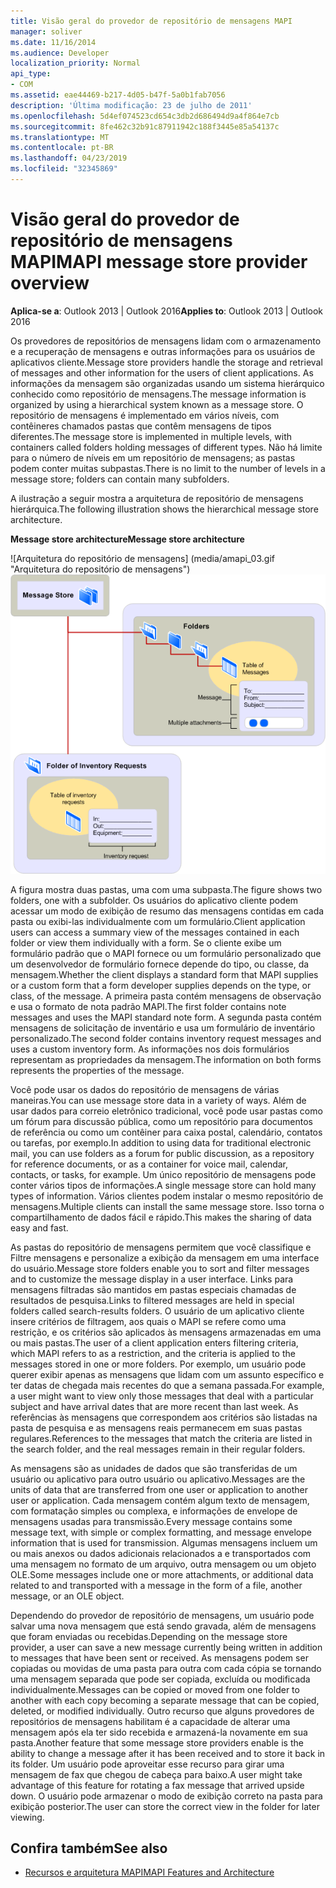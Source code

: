 ```yaml
---
title: Visão geral do provedor de repositório de mensagens MAPI
manager: soliver
ms.date: 11/16/2014
ms.audience: Developer
localization_priority: Normal
api_type:
- COM
ms.assetid: eae44469-b217-4d05-b47f-5a0b1fab7056
description: 'Última modificação: 23 de julho de 2011'
ms.openlocfilehash: 5d4ef074523cd654c3db2d686494d9a4f864e7cb
ms.sourcegitcommit: 8fe462c32b91c87911942c188f3445e85a54137c
ms.translationtype: MT
ms.contentlocale: pt-BR
ms.lasthandoff: 04/23/2019
ms.locfileid: "32345869"
---
```

# <a name="mapi-message-store-provider-overview"></a><span data-ttu-id="e0556-103">Visão geral do provedor de repositório de mensagens MAPI</span><span class="sxs-lookup"><span data-stu-id="e0556-103">MAPI message store provider overview</span></span>
  
<span data-ttu-id="e0556-104">**Aplica-se a**: Outlook 2013 | Outlook 2016</span><span class="sxs-lookup"><span data-stu-id="e0556-104">**Applies to**: Outlook 2013 | Outlook 2016</span></span> 
  
<span data-ttu-id="e0556-105">Os provedores de repositórios de mensagens lidam com o armazenamento e a recuperação de mensagens e outras informações para os usuários de aplicativos cliente.</span><span class="sxs-lookup"><span data-stu-id="e0556-105">Message store providers handle the storage and retrieval of messages and other information for the users of client applications.</span></span> <span data-ttu-id="e0556-106">As informações da mensagem são organizadas usando um sistema hierárquico conhecido como repositório de mensagens.</span><span class="sxs-lookup"><span data-stu-id="e0556-106">The message information is organized by using a hierarchical system known as a message store.</span></span> <span data-ttu-id="e0556-107">O repositório de mensagens é implementado em vários níveis, com contêineres chamados pastas que contêm mensagens de tipos diferentes.</span><span class="sxs-lookup"><span data-stu-id="e0556-107">The message store is implemented in multiple levels, with containers called folders holding messages of different types.</span></span> <span data-ttu-id="e0556-108">Não há limite para o número de níveis em um repositório de mensagens; as pastas podem conter muitas subpastas.</span><span class="sxs-lookup"><span data-stu-id="e0556-108">There is no limit to the number of levels in a message store; folders can contain many subfolders.</span></span> 
  
<span data-ttu-id="e0556-109">A ilustração a seguir mostra a arquitetura de repositório de mensagens hierárquica.</span><span class="sxs-lookup"><span data-stu-id="e0556-109">The following illustration shows the hierarchical message store architecture.</span></span>
  
<span data-ttu-id="e0556-110">**Message store architecture**</span><span class="sxs-lookup"><span data-stu-id="e0556-110">**Message store architecture**</span></span>
  
<span data-ttu-id="e0556-111">![Arquitetura do repositório de mensagens] (media/amapi_03.gif "Arquitetura do repositório de mensagens")</span><span class="sxs-lookup"><span data-stu-id="e0556-111">![Message store architecture](media/amapi_03.gif "Message store architecture")</span></span>
  
<span data-ttu-id="e0556-112">A figura mostra duas pastas, uma com uma subpasta.</span><span class="sxs-lookup"><span data-stu-id="e0556-112">The figure shows two folders, one with a subfolder.</span></span> <span data-ttu-id="e0556-113">Os usuários do aplicativo cliente podem acessar um modo de exibição de resumo das mensagens contidas em cada pasta ou exibi-las individualmente com um formulário.</span><span class="sxs-lookup"><span data-stu-id="e0556-113">Client application users can access a summary view of the messages contained in each folder or view them individually with a form.</span></span> <span data-ttu-id="e0556-114">Se o cliente exibe um formulário padrão que o MAPI fornece ou um formulário personalizado que um desenvolvedor de formulário fornece depende do tipo, ou classe, da mensagem.</span><span class="sxs-lookup"><span data-stu-id="e0556-114">Whether the client displays a standard form that MAPI supplies or a custom form that a form developer supplies depends on the type, or class, of the message.</span></span> <span data-ttu-id="e0556-115">A primeira pasta contém mensagens de observação e usa o formato de nota padrão MAPI.</span><span class="sxs-lookup"><span data-stu-id="e0556-115">The first folder contains note messages and uses the MAPI standard note form.</span></span> <span data-ttu-id="e0556-116">A segunda pasta contém mensagens de solicitação de inventário e usa um formulário de inventário personalizado.</span><span class="sxs-lookup"><span data-stu-id="e0556-116">The second folder contains inventory request messages and uses a custom inventory form.</span></span> <span data-ttu-id="e0556-117">As informações nos dois formulários representam as propriedades da mensagem.</span><span class="sxs-lookup"><span data-stu-id="e0556-117">The information on both forms represents the properties of the message.</span></span>
  
<span data-ttu-id="e0556-118">Você pode usar os dados do repositório de mensagens de várias maneiras.</span><span class="sxs-lookup"><span data-stu-id="e0556-118">You can use message store data in a variety of ways.</span></span> <span data-ttu-id="e0556-119">Além de usar dados para correio eletrônico tradicional, você pode usar pastas como um fórum para discussão pública, como um repositório para documentos de referência ou como um contêiner para caixa postal, calendário, contatos ou tarefas, por exemplo.</span><span class="sxs-lookup"><span data-stu-id="e0556-119">In addition to using data for traditional electronic mail, you can use folders as a forum for public discussion, as a repository for reference documents, or as a container for voice mail, calendar, contacts, or tasks, for example.</span></span> <span data-ttu-id="e0556-120">Um único repositório de mensagens pode conter vários tipos de informações.</span><span class="sxs-lookup"><span data-stu-id="e0556-120">A single message store can hold many types of information.</span></span> <span data-ttu-id="e0556-121">Vários clientes podem instalar o mesmo repositório de mensagens.</span><span class="sxs-lookup"><span data-stu-id="e0556-121">Multiple clients can install the same message store.</span></span> <span data-ttu-id="e0556-122">Isso torna o compartilhamento de dados fácil e rápido.</span><span class="sxs-lookup"><span data-stu-id="e0556-122">This makes the sharing of data easy and fast.</span></span> 
  
<span data-ttu-id="e0556-123">As pastas do repositório de mensagens permitem que você classifique e Filtre mensagens e personalize a exibição da mensagem em uma interface do usuário.</span><span class="sxs-lookup"><span data-stu-id="e0556-123">Message store folders enable you to sort and filter messages and to customize the message display in a user interface.</span></span> <span data-ttu-id="e0556-124">Links para mensagens filtradas são mantidos em pastas especiais chamadas de resultados de pesquisa.</span><span class="sxs-lookup"><span data-stu-id="e0556-124">Links to filtered messages are held in special folders called search-results folders.</span></span> <span data-ttu-id="e0556-125">O usuário de um aplicativo cliente insere critérios de filtragem, aos quais o MAPI se refere como uma restrição, e os critérios são aplicados às mensagens armazenadas em uma ou mais pastas.</span><span class="sxs-lookup"><span data-stu-id="e0556-125">The user of a client application enters filtering criteria, which MAPI refers to as a restriction, and the criteria is applied to the messages stored in one or more folders.</span></span> <span data-ttu-id="e0556-126">Por exemplo, um usuário pode querer exibir apenas as mensagens que lidam com um assunto específico e ter datas de chegada mais recentes do que a semana passada.</span><span class="sxs-lookup"><span data-stu-id="e0556-126">For example, a user might want to view only those messages that deal with a particular subject and have arrival dates that are more recent than last week.</span></span> <span data-ttu-id="e0556-127">As referências às mensagens que correspondem aos critérios são listadas na pasta de pesquisa e as mensagens reais permanecem em suas pastas regulares.</span><span class="sxs-lookup"><span data-stu-id="e0556-127">References to the messages that match the criteria are listed in the search folder, and the real messages remain in their regular folders.</span></span>
  
<span data-ttu-id="e0556-128">As mensagens são as unidades de dados que são transferidas de um usuário ou aplicativo para outro usuário ou aplicativo.</span><span class="sxs-lookup"><span data-stu-id="e0556-128">Messages are the units of data that are transferred from one user or application to another user or application.</span></span> <span data-ttu-id="e0556-129">Cada mensagem contém algum texto de mensagem, com formatação simples ou complexa, e informações de envelope de mensagens usadas para transmissão.</span><span class="sxs-lookup"><span data-stu-id="e0556-129">Every message contains some message text, with simple or complex formatting, and message envelope information that is used for transmission.</span></span> <span data-ttu-id="e0556-130">Algumas mensagens incluem um ou mais anexos ou dados adicionais relacionados a e transportados com uma mensagem no formato de um arquivo, outra mensagem ou um objeto OLE.</span><span class="sxs-lookup"><span data-stu-id="e0556-130">Some messages include one or more attachments, or additional data related to and transported with a message in the form of a file, another message, or an OLE object.</span></span> 
  
<span data-ttu-id="e0556-131">Dependendo do provedor de repositório de mensagens, um usuário pode salvar uma nova mensagem que está sendo gravada, além de mensagens que foram enviadas ou recebidas.</span><span class="sxs-lookup"><span data-stu-id="e0556-131">Depending on the message store provider, a user can save a new message currently being written in addition to messages that have been sent or received.</span></span> <span data-ttu-id="e0556-132">As mensagens podem ser copiadas ou movidas de uma pasta para outra com cada cópia se tornando uma mensagem separada que pode ser copiada, excluída ou modificada individualmente.</span><span class="sxs-lookup"><span data-stu-id="e0556-132">Messages can be copied or moved from one folder to another with each copy becoming a separate message that can be copied, deleted, or modified individually.</span></span> <span data-ttu-id="e0556-133">Outro recurso que alguns provedores de repositórios de mensagens habilitam é a capacidade de alterar uma mensagem após ela ter sido recebida e armazená-la novamente em sua pasta.</span><span class="sxs-lookup"><span data-stu-id="e0556-133">Another feature that some message store providers enable is the ability to change a message after it has been received and to store it back in its folder.</span></span> <span data-ttu-id="e0556-134">Um usuário pode aproveitar esse recurso para girar uma mensagem de fax que chegou de cabeça para baixo.</span><span class="sxs-lookup"><span data-stu-id="e0556-134">A user might take advantage of this feature for rotating a fax message that arrived upside down.</span></span> <span data-ttu-id="e0556-135">O usuário pode armazenar o modo de exibição correto na pasta para exibição posterior.</span><span class="sxs-lookup"><span data-stu-id="e0556-135">The user can store the correct view in the folder for later viewing.</span></span> 
  
## <a name="see-also"></a><span data-ttu-id="e0556-136">Confira também</span><span class="sxs-lookup"><span data-stu-id="e0556-136">See also</span></span>

- [<span data-ttu-id="e0556-137">Recursos e arquitetura MAPI</span><span class="sxs-lookup"><span data-stu-id="e0556-137">MAPI Features and Architecture</span></span>](mapi-features-and-architecture.md)

